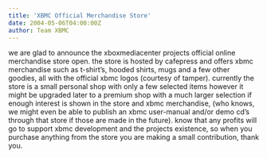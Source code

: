 ```yaml
---
title: 'XBMC Official Merchandise Store'
date: 2004-05-06T04:00:00Z
author: Team XBMC
---
```

we are glad to announce the xboxmediacenter projects official online merchandise store open. the store is hosted by cafepress and offers xbmc merchandise such as t-shirt’s, hooded shirts, mugs and a few other goodies, all with the official xbmc logos (courtesy of tamper). currently the store is a small personal shop with only a few selected items however it might be upgraded later to a premium shop with a much larger selection if enough interest is shown in the store and xbmc merchandise, (who knows, we might even be able to publish an xbmc user-manual and/or demo cd’s through that store if those are made in the future). know that any profits will go to support xbmc development and the projects existence, so when you purchase anything from the store you are making a small contribution, thank you.

  

 